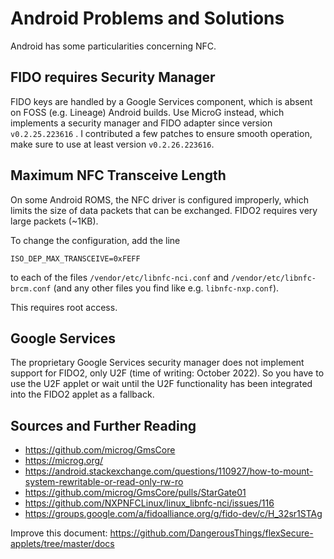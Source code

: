 # Android Problems and Solutions

Android has some particularities concerning NFC.

## FIDO requires Security Manager

FIDO keys are handled by a Google Services component, which is absent on FOSS (e.g. Lineage) Android builds. Use MicroG instead, which implements a security manager and FIDO adapter since version `v0.2.25.223616` . I contributed a few patches to ensure smooth operation, make sure to use at least version `v0.2.26.223616`.

## Maximum NFC Transceive Length

On some Android ROMS, the NFC driver is configured improperly, which limits the size of data packets that can be exchanged. FIDO2 requires very large packets (~1KB).

To change the configuration, add the line

```
ISO_DEP_MAX_TRANSCEIVE=0xFEFF
```

to each of the files `/vendor/etc/libnfc-nci.conf` and `/vendor/etc/libnfc-brcm.conf` (and any other files you find like e.g. `libnfc-nxp.conf`).

This requires root access.

## Google Services

The proprietary Google Services security manager does not implement support for FIDO2, only U2F (time of writing: October 2022). So you have to use the U2F applet or wait until the U2F functionality has been integrated into the FIDO2 applet as a fallback.

## Sources and Further Reading

- https://github.com/microg/GmsCore
- https://microg.org/
- https://android.stackexchange.com/questions/110927/how-to-mount-system-rewritable-or-read-only-rw-ro
- https://github.com/microg/GmsCore/pulls/StarGate01
- https://github.com/NXPNFCLinux/linux_libnfc-nci/issues/116
- https://groups.google.com/a/fidoalliance.org/g/fido-dev/c/H_32sr1STAg

Improve this document: https://github.com/DangerousThings/flexSecure-applets/tree/master/docs
